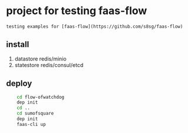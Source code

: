 # project for testing faas-flow

	testing examples for [faas-flow](https://github.com/s8sg/faas-flow)

## install 

1. datastore
	redis/minio
2. statestore
	redis/consul/etcd

## deploy

```bash
	cd flow-ofwatchdog 
	dep init
	cd ..
	cd sumofsquare
	dep init
	faas-cli up
```